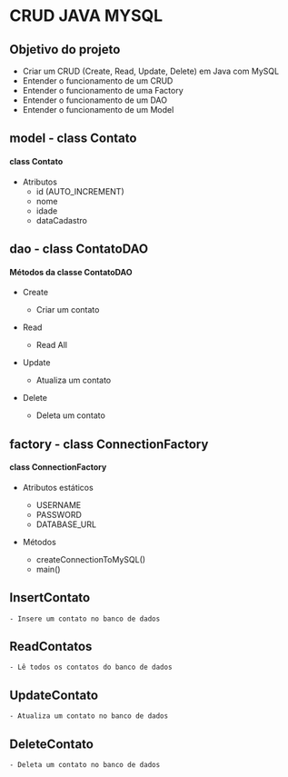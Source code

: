 # CRUD JAVA MYSQL 

## Objetivo do projeto
 - Criar um CRUD (Create, Read, Update, Delete) em Java com MySQL
 - Entender o funcionamento de um CRUD
 - Entender o funcionamento de uma Factory
 - Entender o funcionamento de um DAO
 - Entender o funcionamento de um Model

## model - class Contato

#### class Contato
- Atributos
    - id (AUTO_INCREMENT)
    - nome
    - idade
    - dataCadastro

## dao - class ContatoDAO

#### Métodos da classe ContatoDAO

- Create
    - Criar um contato

- Read
    - Read All
    
- Update
    - Atualiza um contato
 
- Delete
    - Deleta um contato
    

## factory - class ConnectionFactory

#### class ConnectionFactory
- Atributos estáticos
    - USERNAME
    - PASSWORD
    - DATABASE_URL

- Métodos
    - createConnectionToMySQL()
    - main()

## InsertContato
    - Insere um contato no banco de dados

## ReadContatos
    - Lê todos os contatos do banco de dados

## UpdateContato
    - Atualiza um contato no banco de dados

## DeleteContato
    - Deleta um contato no banco de dados